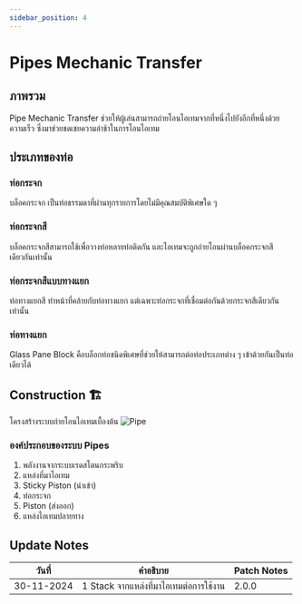 ```yaml
---
sidebar_position: 4
---
```

# Pipes Mechanic Transfer

## ภาพรวม

Pipe Mechanic Transfer ช่วยให้ผู้เล่นสามารถถ่ายโอนไอเทมจากที่หนึ่งไปยังอีกที่หนึ่งด้วยความเร็ว ซึ่งมาช่วยชดเชยความล่าช้าในการโอนไอเทม

## ประเภทของท่อ

### ท่อกระจก

บล็อคกระจก เป็นท่อธรรมดาที่ผ่านทุกรายการโดยไม่มีคุณสมบัติพิเศษใด ๆ

### ท่อกระจกสี

บล็อคกระจกสีสามารถใช้เพื่อวางท่อหลายท่อติดกัน และไอเทมจะถูกถ่ายโอนผ่านบล็อคกระจกสีเดียวกันเท่านั้น

### ท่อกระจกสีแบบทางแยก

ท่อทางแยกสี ทำหน้าที่คล้ายกับท่อทางแยก แต่เฉพาะท่อกระจกที่เชื่อมต่อกันด้วยกระจกสีเดียวกันเท่านั้น

### ท่อทางแยก

Glass Pane Block คือบล็อกท่อชนิดพิเศษที่ช่วยให้สามารถต่อท่อประเภทต่าง ๆ เข้าด้วยกันเป็นท่อเดียวได้

## Construction 🏗️

โครงสร้างระบบถ่ายโอนไอเทมเบื้องต้น
![Pipe](/img/doc/features/pipe/Pipe.png)

### องค์ประกอบของระบบ Pipes

1. พลังงานจากระบบเรดสโตนกระพริบ
2. แหล่งที่มาไอเทม
3. Sticky Piston (นำเข้า)
4. ท่อกระจก
5. Piston (ส่งออก)
6. แหล่งไอเทมปลายทาง

## Update Notes

| วันที่     | คำอธิบาย                               | Patch Notes |
| ---------- | -------------------------------------- | ----------- |
| 30-11-2024 | 1 Stack จากแหล่งที่มาไอเทมต่อการใช้งาน | 2.0.0       |
